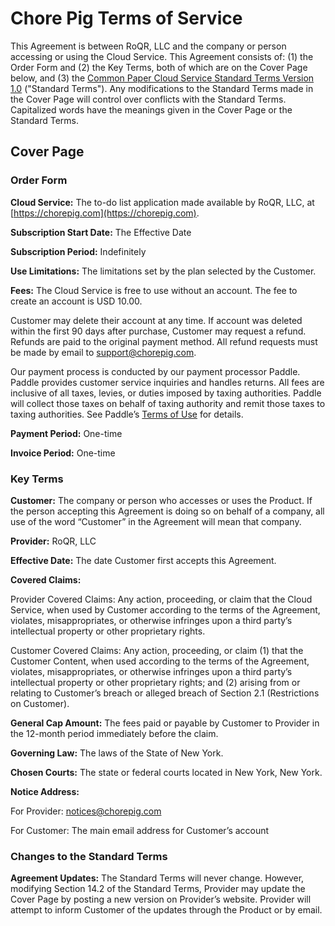 # Chore Pig Terms of Service

This Agreement is between RoQR, LLC and the company or person accessing or using the Cloud Service. This Agreement consists of: (1) the Order Form and (2) the Key Terms, both of which are on the Cover Page below, and (3) the [Common Paper Cloud Service Standard Terms Version 1.0](https://commonpaper.com/standards/cloud-service-agreement/1.0) ("Standard Terms"). Any modifications to the Standard Terms made in the Cover Page will control over conflicts with the Standard Terms. Capitalized words have the meanings given in the Cover Page or the Standard Terms.

## Cover Page

### Order Form

**Cloud Service:** The to-do list application made available by RoQR, LLC, at [https://chorepig.com](https://chorepig.com).

**Subscription Start Date:** The Effective Date

**Subscription Period:** Indefinitely

**Use Limitations:** The limitations set by the plan selected by the Customer.

**Fees:** The Cloud Service is free to use without an account. The fee to create an account is USD 10.00.

Customer may delete their account at any time. If account was deleted within the first 90 days after purchase, Customer may request a refund. Refunds are paid to the original payment method. All refund requests must be made by email to support@chorepig.com.

Our payment process is conducted by our payment processor Paddle. Paddle provides customer service inquiries and handles returns. All fees are inclusive of all taxes, levies, or duties imposed by taxing authorities. Paddle will collect those taxes on behalf of taxing authority and remit those taxes to taxing authorities. See Paddle’s [Terms of Use](https://www.paddle.com/legal/terms) for details.


**Payment Period:** One-time

**Invoice Period:** One-time

### Key Terms

**Customer:** The company or person who accesses or uses the Product. If the person accepting this Agreement is doing so on behalf of a company, all use of the word “Customer” in the Agreement will mean that company.

**Provider:** RoQR, LLC

**Effective Date:** The date Customer first accepts this Agreement.

**Covered Claims:**

Provider Covered Claims: Any action, proceeding, or claim that the Cloud Service, when used by Customer according to the terms of the Agreement, violates, misappropriates, or otherwise infringes upon a third party’s intellectual property or other proprietary rights.

Customer Covered Claims: Any action, proceeding, or claim (1) that the Customer Content, when used according to the terms of the Agreement, violates, misappropriates, or otherwise infringes upon a third party’s intellectual property or other proprietary rights; and (2) arising from or relating to Customer’s breach or alleged breach of Section 2.1 (Restrictions on Customer).

**General Cap Amount:** The fees paid or payable by Customer to Provider in the 12-month period immediately before the claim.

**Governing Law:** The laws of the State of New York.

**Chosen Courts:** The state or federal courts located in New York, New York.

**Notice Address:**

For Provider: [notices@chorepig.com](mailto:notices@chorepig.com)

For Customer: The main email address for Customer’s account

### Changes to the Standard Terms

**Agreement Updates:** The Standard Terms will never change. However, modifying Section 14.2 of the Standard Terms, Provider may update the Cover Page by posting a new version on Provider’s website. Provider will attempt to inform Customer of the updates through the Product or by email.
